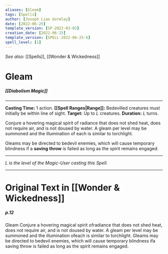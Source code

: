 ```yaml
---
aliases: [Gleam]
tags: [Spells]
author: [Joseph Liao Gormley]
date: [2022-06-25]
template_version: [SP-2022-03-02]
creation_date: [2022-06-25]
template_version: [SPELL-2022-06-25-6]
spell_level: [1]
---
```

*See also:* [[Spells]], [[Wonder & Wickedness]]
# Gleam
##### [[Diabolism Magic]]
___
**Casting Time:** 1 action.
**[[Spell Ranges|Range]]:** Bedevilled creatures must initially be within line of sight.
**Target:** Up to $L$ creatures.
**Duration:** $L$ turns.

Conjure a hovering magical spirit of radiance that does not shed heat, does not require air, and is not doused by water. A gleam per level may be summoned and the illumination of each is similar to torchlight.

Gleams may be directed to bedevil enemies, which will cause temporary blindness if a **saving throw** is failed as long as the spirit remains engaged. 

---
*$L$ is the level of the Magic-User casting this Spell.*
___
# Original Text in [[Wonder & Wickedness]]
##### p.12
Gleam
Conjure a hovering magical spirit ofradiance that does not
shed heat, does not require air, and is not doused by water. A
gleam per level may be summoned and the illumination ofeach
is similar to torchlight.
Gleams may be directed to bedevil enemies, which will cause
temporary blindness ifa saving throw is failed as long as the
spirit remains engaged. 